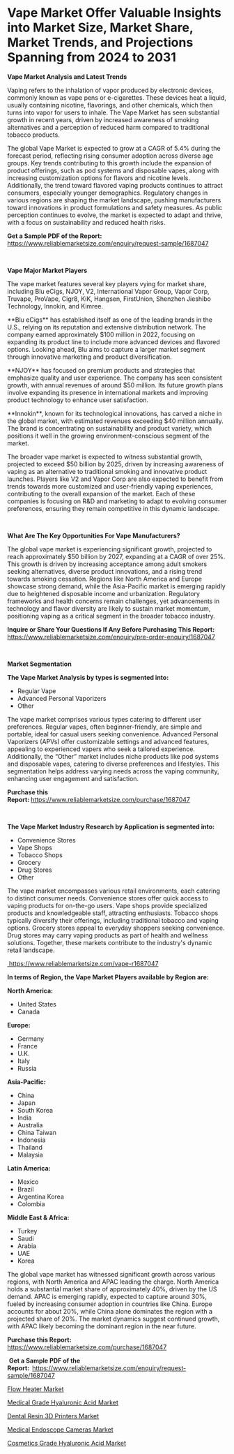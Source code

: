 <p><h1>Vape Market Offer Valuable Insights into Market Size, Market Share, Market Trends, and Projections Spanning from 2024 to 2031</h1></p><p><strong>Vape Market Analysis and Latest Trends</strong></p>
<p><p>Vaping refers to the inhalation of vapor produced by electronic devices, commonly known as vape pens or e-cigarettes. These devices heat a liquid, usually containing nicotine, flavorings, and other chemicals, which then turns into vapor for users to inhale. The Vape Market has seen substantial growth in recent years, driven by increased awareness of smoking alternatives and a perception of reduced harm compared to traditional tobacco products. </p><p>The global Vape Market is expected to grow at a CAGR of 5.4% during the forecast period, reflecting rising consumer adoption across diverse age groups. Key trends contributing to this growth include the expansion of product offerings, such as pod systems and disposable vapes, along with increasing customization options for flavors and nicotine levels. Additionally, the trend toward flavored vaping products continues to attract consumers, especially younger demographics. Regulatory changes in various regions are shaping the market landscape, pushing manufacturers toward innovations in product formulations and safety measures. As public perception continues to evolve, the market is expected to adapt and thrive, with a focus on sustainability and reduced health risks.</p></p>
<p><strong>Get a Sample PDF of the Report:&nbsp;</strong> <a href="https://www.reliablemarketsize.com/enquiry/request-sample/1687047?utm_campaign=1175&utm_medium=2&utm_source=Github&utm_content=ia&utm_term=16102024&utm_id=vape">https://www.reliablemarketsize.com/enquiry/request-sample/1687047</a></p>
<p>&nbsp;</p>
<p><strong>Vape Major Market Players</strong></p>
<p><p>The vape market features several key players vying for market share, including Blu eCigs, NJOY, V2, International Vapor Group, Vapor Corp, Truvape, ProVape, Cigr8, KiK, Hangsen, FirstUnion, Shenzhen Jieshibo Technology, Innokin, and Kimree. </p><p>**Blu eCigs** has established itself as one of the leading brands in the U.S., relying on its reputation and extensive distribution network. The company earned approximately $100 million in 2022, focusing on expanding its product line to include more advanced devices and flavored options. Looking ahead, Blu aims to capture a larger market segment through innovative marketing and product diversification.</p><p>**NJOY** has focused on premium products and strategies that emphasize quality and user experience. The company has seen consistent growth, with annual revenues of around $50 million. Its future growth plans involve expanding its presence in international markets and improving product technology to enhance user satisfaction.</p><p>**Innokin**, known for its technological innovations, has carved a niche in the global market, with estimated revenues exceeding $40 million annually. The brand is concentrating on sustainability and product variety, which positions it well in the growing environment-conscious segment of the market.</p><p>The broader vape market is expected to witness substantial growth, projected to exceed $50 billion by 2025, driven by increasing awareness of vaping as an alternative to traditional smoking and innovative product launches. Players like V2 and Vapor Corp are also expected to benefit from trends towards more customized and user-friendly vaping experiences, contributing to the overall expansion of the market. Each of these companies is focusing on R&D and marketing to adapt to evolving consumer preferences, ensuring they remain competitive in this dynamic landscape.</p></p>
<p>&nbsp;</p>
<p><strong>What Are The Key Opportunities For Vape Manufacturers?</strong></p>
<p><p>The global vape market is experiencing significant growth, projected to reach approximately $50 billion by 2027, expanding at a CAGR of over 25%. This growth is driven by increasing acceptance among adult smokers seeking alternatives, diverse product innovations, and a rising trend towards smoking cessation. Regions like North America and Europe showcase strong demand, while the Asia-Pacific market is emerging rapidly due to heightened disposable income and urbanization. Regulatory frameworks and health concerns remain challenges, yet advancements in technology and flavor diversity are likely to sustain market momentum, positioning vaping as a critical segment in the broader tobacco industry.</p></p>
<p><strong>Inquire or Share Your Questions If Any Before Purchasing This Report:</strong> <a href="https://www.reliablemarketsize.com/enquiry/pre-order-enquiry/1687047?utm_campaign=1175&utm_medium=2&utm_source=Github&utm_content=ia&utm_term=16102024&utm_id=vape">https://www.reliablemarketsize.com/enquiry/pre-order-enquiry/1687047</a></p>
<p>&nbsp;</p>
<p><strong>Market Segmentation</strong></p>
<p><strong>The Vape Market Analysis by types is segmented into:</strong></p>
<p><ul><li>Regular Vape</li><li>Advanced Personal Vaporizers</li><li>Other</li></ul></p>
<p><p>The vape market comprises various types catering to different user preferences. Regular vapes, often beginner-friendly, are simple and portable, ideal for casual users seeking convenience. Advanced Personal Vaporizers (APVs) offer customizable settings and advanced features, appealing to experienced vapers who seek a tailored experience. Additionally, the “Other” market includes niche products like pod systems and disposable vapes, catering to diverse preferences and lifestyles. This segmentation helps address varying needs across the vaping community, enhancing user engagement and satisfaction.</p></p>
<p><strong>Purchase this Report:&nbsp;</strong><a href="https://www.reliablemarketsize.com/purchase/1687047?utm_campaign=1175&utm_medium=2&utm_source=Github&utm_content=ia&utm_term=16102024&utm_id=vape">https://www.reliablemarketsize.com/purchase/1687047</a></p>
<p>&nbsp;</p>
<p><strong>The Vape Market Industry Research by Application is segmented into:</strong></p>
<p><ul><li>Convenience Stores</li><li>Vape Shops</li><li>Tobacco Shops</li><li>Grocery</li><li>Drug Stores</li><li>Other</li></ul></p>
<p><p>The vape market encompasses various retail environments, each catering to distinct consumer needs. Convenience stores offer quick access to vaping products for on-the-go users. Vape shops provide specialized products and knowledgeable staff, attracting enthusiasts. Tobacco shops typically diversify their offerings, including traditional tobacco and vaping options. Grocery stores appeal to everyday shoppers seeking convenience. Drug stores may carry vaping products as part of health and wellness solutions. Together, these markets contribute to the industry's dynamic retail landscape.</p></p>
<p><a href="https://www.reliablemarketsize.com/vape-r1687047?utm_campaign=1175&utm_medium=2&utm_source=Github&utm_content=ia&utm_term=16102024&utm_id=vape">&nbsp;https://www.reliablemarketsize.com/vape-r1687047</a></p>
<p><strong>In terms of Region, the Vape Market Players available by Region are:</strong></p>
<p>
    <p> <strong> North America: </strong>
        <ul>
            <li>United States</li>
            <li>Canada</li>
        </ul>
        </p> 
    <p> <strong> Europe: </strong>
        <ul>
            <li>Germany</li>
            <li>France</li>
            <li>U.K.</li>
            <li>Italy</li>
            <li>Russia</li>
        </ul>
        </p> 
    <p> <strong> Asia-Pacific: </strong>
        <ul>
            <li>China</li>
            <li>Japan</li>
            <li>South Korea</li>
            <li>India</li>
            <li>Australia</li>
            <li>China Taiwan</li>
            <li>Indonesia</li>
            <li>Thailand</li>
            <li>Malaysia</li>
        </ul>
        </p> 
    <p> <strong> Latin America: </strong>
        <ul>
            <li>Mexico</li>
            <li>Brazil</li>
            <li>Argentina Korea</li>
            <li>Colombia</li>
        </ul>
        </p> 
    <p> <strong> Middle East & Africa: </strong>
        <ul>
            <li>Turkey</li>
            <li>Saudi</li>
            <li>Arabia</li>
            <li>UAE</li>
            <li>Korea</li>
        </ul>
    </p>
    </p>
<p><p>The global vape market has witnessed significant growth across various regions, with North America and APAC leading the charge. North America holds a substantial market share of approximately 40%, driven by the US demand. APAC is emerging rapidly, expected to capture around 30%, fueled by increasing consumer adoption in countries like China. Europe accounts for about 20%, while China alone dominates the region with a projected share of 20%. The market dynamics suggest continued growth, with APAC likely becoming the dominant region in the near future.</p></p>
<p><strong>Purchase this Report: </strong><a href="https://www.reliablemarketsize.com/purchase/1687047?utm_campaign=1175&utm_medium=2&utm_source=Github&utm_content=ia&utm_term=16102024&utm_id=vape">https://www.reliablemarketsize.com/purchase/1687047</a></p>
<p>&nbsp;<strong>Get a Sample PDF of the Report:&nbsp;&nbsp;</strong><a href="https://www.reliablemarketsize.com/enquiry/request-sample/1687047?utm_campaign=1175&utm_medium=2&utm_source=Github&utm_content=ia&utm_term=16102024&utm_id=vape">https://www.reliablemarketsize.com/enquiry/request-sample/1687047</a></p>
<p><strong></strong></p>
<p><p><a href="https://issuu.com/reportprime-2/docs/flow-heater-market-size-2030.pptx_d0127833e54f1a?utm_campaign=1175&utm_medium=2&utm_source=Github&utm_content=ia&utm_term=16102024&utm_id=vape">Flow Heater Market</a></p><p><a href="https://github.com/loanv6asmitty/Market-Research-Report-List-1/blob/main/medical-grade-hyaluronic-acid-market.md?utm_campaign=1175&utm_medium=2&utm_source=Github&utm_content=ia&utm_term=16102024&utm_id=vape">Medical Grade Hyaluronic Acid Market</a></p><p><a href="https://www.linkedin.com/pulse/dental-resin-3d-printers-market-strategic-insights-product-zyq0f?utm_campaign=1175&utm_medium=2&utm_source=Github&utm_content=ia&utm_term=16102024&utm_id=vape">Dental Resin 3D Printers Market</a></p><p><a href="https://www.linkedin.com/pulse/medical-endoscope-cameras-market-analysis-report-global-zrlre?utm_campaign=1175&utm_medium=2&utm_source=Github&utm_content=ia&utm_term=16102024&utm_id=vape">Medical Endoscope Cameras Market</a></p><p><a href="https://github.com/thorburnr6sr/Market-Research-Report-List-1/blob/main/cosmetics-grade-hyaluronic-acid-market.md?utm_campaign=1175&utm_medium=2&utm_source=Github&utm_content=ia&utm_term=16102024&utm_id=vape">Cosmetics Grade Hyaluronic Acid Market</a></p></p>